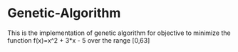 # Genetic-Algorithm
This is the implementation of genetic algorithm for objective to minimize the function f(x)=x^2 + 3*x - 5 over the range [0,63]
